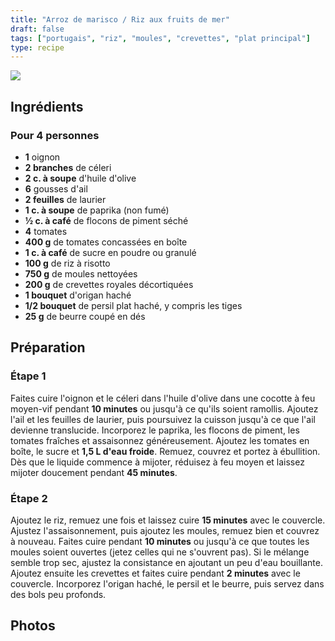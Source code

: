 ```yaml
---
title: "Arroz de marisco / Riz aux fruits de mer"
draft: false
tags: ["portugais", "riz", "moules", "crevettes", "plat principal"]
type: recipe
---
```

<!-- section -->

![](../images/arroz-de-marisco.jpg)

<!-- section -->

## Ingrédients

### Pour 4 personnes

- **1** oignon
- **2 branches** de céleri
- **2 c. à soupe** d'huile d'olive
- **6** gousses d'ail
- **2 feuilles** de laurier
- **1 c. à soupe** de paprika (non fumé)
- **½ c. à café** de flocons de piment séché
- **4** tomates
- **400 g** de tomates concassées en boîte
- **1 c. à café** de sucre en poudre ou granulé
- **100 g** de riz à risotto
- **750 g** de moules nettoyées
- **200 g** de crevettes royales décortiquées
- **1 bouquet** d'origan haché
- **1/2 bouquet** de persil plat haché, y compris les tiges
- **25 g** de beurre coupé en dés

<!-- section -->

## Préparation

### Étape 1  

Faites cuire l'oignon et le céleri dans l'huile d'olive dans une cocotte à feu moyen-vif pendant **10 minutes** ou jusqu'à ce qu'ils soient ramollis. Ajoutez l'ail et les feuilles de laurier, puis poursuivez la cuisson jusqu'à ce que l'ail devienne translucide. Incorporez le paprika, les flocons de piment, les tomates fraîches et assaisonnez généreusement. Ajoutez les tomates en boîte, le sucre et **1,5 L d'eau froide**. Remuez, couvrez et portez à ébullition. Dès que le liquide commence à mijoter, réduisez à feu moyen et laissez mijoter doucement pendant **45 minutes**.  

### Étape 2  

Ajoutez le riz, remuez une fois et laissez cuire **15 minutes** avec le couvercle. Ajustez l'assaisonnement, puis ajoutez les moules, remuez bien et couvrez à nouveau. Faites cuire pendant **10 minutes** ou jusqu'à ce que toutes les moules soient ouvertes (jetez celles qui ne s'ouvrent pas). Si le mélange semble trop sec, ajustez la consistance en ajoutant un peu d'eau bouillante. Ajoutez ensuite les crevettes et faites cuire pendant **2 minutes** avec le couvercle. Incorporez l'origan haché, le persil et le beurre, puis servez dans des bols peu profonds.  

<!-- section -->

## Photos  
